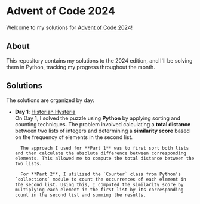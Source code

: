 # Advent of Code 2024

Welcome to my solutions for [Advent of Code 2024](https://adventofcode.com/2024)!

## About

This repository contains my solutions to the 2024 edition, and I'll be solving them in Python, tracking my progress throughout the month.

## Solutions

The solutions are organized by day:

- **Day 1**: [Historian Hysteria](https://github.com/Tom-Kendrick/AdventOfCode2024/blob/main/DayOne/DayOne.py)  
        On Day 1, I solved the puzzle using **Python** by applying sorting and counting techniques. The problem involved calculating a **total distance** between two lists of integers and determining a **similarity score** based on the frequency of elements in the second list.

        The approach I used for **Part 1** was to first sort both lists and then calculate the absolute difference between corresponding elements. This allowed me to compute the total distance between the two lists.

        For **Part 2**, I utilized the `Counter` class from Python's `collections` module to count the occurrences of each element in the second list. Using this, I computed the similarity score by multiplying each element in the first list by its corresponding count in the second list and summing the results.
